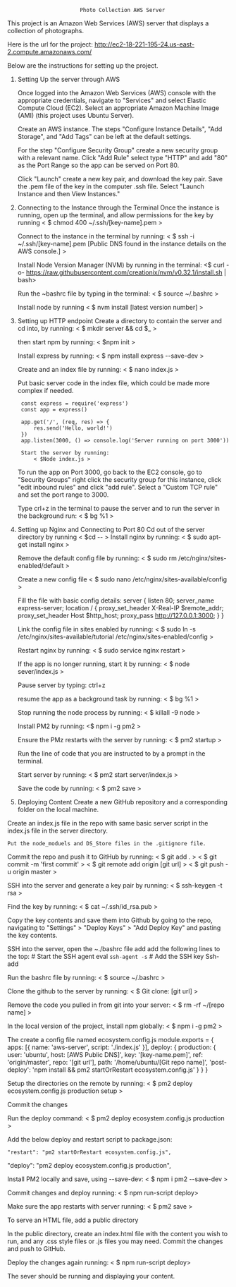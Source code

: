                            Photo Collection AWS Server

This project is an Amazon Web Services (AWS) server that displays a collection of photographs.

Here is the url for the project: http://ec2-18-221-195-24.us-east-2.compute.amazonaws.com/

Below are the instructions for setting up the project.

1. Setting Up the server through AWS

    Once logged into the Amazon Web Services (AWS) console with the appropriate credentials, navigate to "Services" and select Elastic Compute Cloud (EC2).  Select an appropriate Amazon Machine Image (AMI) (this project uses Ubuntu Server).  

    Create an AWS instance. The steps "Configure Instance Details", "Add Storage", and "Add Tags" can be left at the default settings. 

    For the step "Configure Security Group" create a new security group with  a relevant name. Click "Add Rule" select type "HTTP" and add "80" as the Port Range so the app can be served on Port 80.

    Click "Launch"  create a new key pair, and download the key pair.  Save the .pem file of the key in the computer .ssh file. Select "Launch Instance and then View Instances."


2. Connecting to the Instance through the Terminal
    Once the instance is running, open up the terminal, and allow permissions for the key by running
        < $ chmod 400 ~/.ssh/[key-name].pem >

    Connect to the instance in the terminal by running:
        < $ ssh -i ~/.ssh/[key-name].pem     [Public DNS found in the instance details on the AWS console.] >

    Install Node Version Manager (NVM) by running in the terminal:
        <$ curl -o- 
        https://raw.githubusercontent.com/creationix/nvm/v0.32.1/install.sh | bash>

    Run the ~bashrc file by typing in the terminal:
        < $ source ~/.bashrc >

    Install node by running 
        < $ nvm install [latest version number] >

3. Setting up HTTP endpoint
    Create a directory to contain the server and cd into, by running:
        < $ mkdir server  && cd $_ >

    then start npm by running:
        < $npm init >

    Install express by running:
        < $ npm install express --save-dev >

    Create and an index file by running:
        < $ nano index.js >

    Put  basic server code in the index file, which could be made more complex if needed.

        const express = require('express')
        const app = express()

        app.get('/', (req, res) => {
            res.send('Hello, world!')
        })
        app.listen(3000, () => console.log('Server running on port 3000'))

        Start the server by running:
            < $Node index.js >

    To run the app on Port 3000, go back to the EC2 console, go to "Security Groups" right click the security group for this instance, click "edit inbound rules" and click "add rule". Select a "Custom TCP rule" and set the port range to 3000.

    Type crl+z in the terminal to pause the server and to run the server in the background run:
        < $ bg %1 >

4. Setting up Nginx and Connecting to Port 80
    Cd out of the server directory by running
        < $cd -- >
    Install nginx by running:
        < $ sudo apt-get install nginx >

    Remove the default config file by running: 
        < $ sudo rm /etc/nginx/sites-enabled/default >

    Create a  new config file
        < $ sudo nano /etc/nginx/sites-available/config >

    Fill the file with basic config details:
        server {
        listen 80;
        server_name express-server;
        location / {
            proxy_set_header  X-Real-IP  $remote_addr;
            proxy_set_header  Host       $http_host;
            proxy_pass        http://127.0.0.1:3000;
        }
        }

    Link the config file in sites enabled by running:
        < $ sudo ln -s /etc/nginx/sites-available/tutorial /etc/nginx/sites-enabled/config >

    Restart nginx by running:
        < $ sudo service nginx restart >

    If the app is no longer running, start it by running:
        < $ node sever/index.js >

    Pause server by typing:
        ctrl+z 

    resume the app as a background task by running:
        < $ bg %1 >

    Stop running the node process by running: 
        < $ killall -9 node >

    Install PM2 by running:
         <$ npm i -g pm2 >

    Ensure the PMz restarts with the server by running:
        < $ pm2 startup >

    Run the line of code that you are instructed to by a prompt in the terminal.

    Start server by running: 
        < $ pm2 start server/index.js >

    Save the code by running:
        < $ pm2 save >

5. Deploying Content
Create a new GitHub repository and a corresponding folder on the local machine.

  Create an index.js file in the repo with same basic server script in the index.js file in the server directory.

	Put the node_moduels and DS_Store files in the .gitignore file.

 Commit the repo and push it to GitHub by running:
    < $ git add . >
    < $ git commit -m 'first commit' >
    < $ git remote add origin  [git url] >
    < $ git push -u origin master >

SSH into the server and generate a key pair by running:
    < $ ssh-keygen -t rsa >

Find the key by running:
    < $ cat ~/.ssh/id_rsa.pub >

Copy the key contents and save them into Github by going to the repo, navigating to "Settings" > "Deploy Keys" > "Add Deploy Key" and pasting the key contents.

SSH into the server, open the ~./bashrc file add add the following lines to the top:
    # Start the SSH agent
    eval `ssh-agent -s`
    # Add the SSH key
    Ssh-add

Run the bashrc file by running:
    < $ source ~/.bashrc >


Clone the github to the server by running:
	< $ Git clone: [git url] >

Remove the code you pulled in from git into your server:
    < $ rm -rf ~/[repo name] >

In the local version of the project, install npm globally:
    < $ npm i -g pm2 >

The create a config file named ecosystem.config.js
    module.exports = {
    apps: [{
        name: 'aws-server',
        script: './index.js'
    }],
    deploy: {
        production: {
        user: 'ubuntu',
        host: [AWS Public DNS]',
        key: '[key-name.pem]',
        ref: 'origin/master',
        repo: '[git url'],
        path: '/home/ubuntu/[Git repo name]',
        'post-deploy': 'npm install && pm2 startOrRestart ecosystem.config.js'
        }
    }
    }

Setup the directories on the remote by running: 
    < $ pm2 deploy ecosystem.config.js production setup >

Commit the changes

Run the deploy command:
    < $ pm2 deploy ecosystem.config.js production > 

Add the below deploy and restart script to package.json: 

	"restart": "pm2 startOrRestart ecosystem.config.js",
   "deploy": "pm2 deploy ecosystem.config.js production",

Install PM2 locally and save, using --save-dev: 
    < $ npm i pm2 --save-dev >

Commit changes  and deploy running: 
	< $ npm run-script deploy>

Make sure the app restarts with server running:
	< $ pm2 save >

To serve an HTML file, add a public directory

In the public directory, create an index.html file with the content you wish to run, and any .css style files or .js files you may need.
Commit the changes and push to GitHub.

Deploy the changes again running: 
    < $ npm run-script deploy>

The sever should be running and displaying your content.



